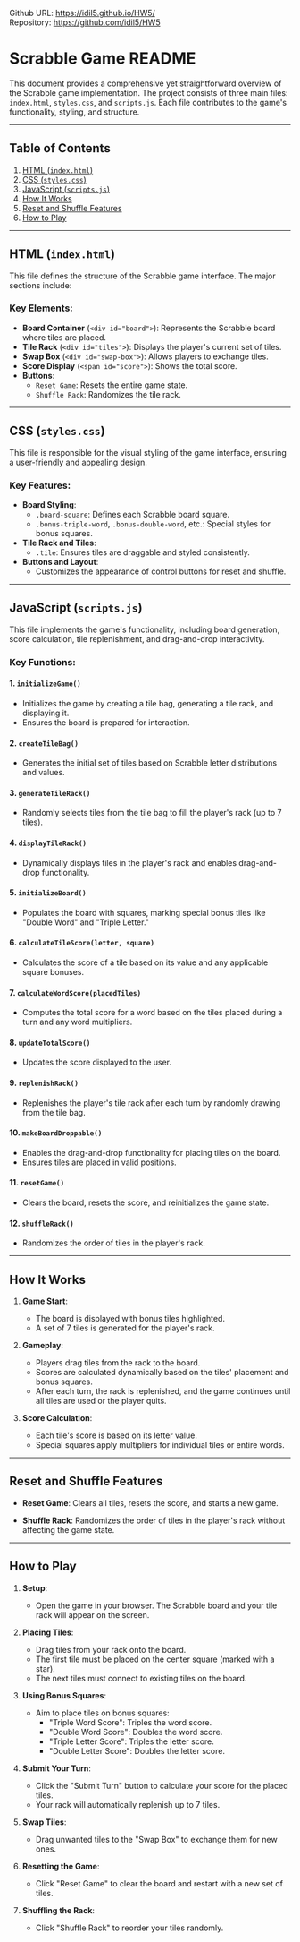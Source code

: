 Github URL: https://idil5.github.io/HW5/   
Repository: https://github.com/idil5/HW5
# Scrabble Game README

This document provides a comprehensive yet straightforward overview of the Scrabble game implementation. The project consists of three main files: `index.html`, `styles.css`, and `scripts.js`. Each file contributes to the game's functionality, styling, and structure.

---

## Table of Contents
1. [HTML (`index.html`)](#html-indexhtml)
2. [CSS (`styles.css`)](#css-stylescss)
3. [JavaScript (`scripts.js`)](#javascript-scriptsjs)
4. [How It Works](#how-it-works)
5. [Reset and Shuffle Features](#reset-and-shuffle-features)
6. [How to Play](#how-to-play)

---

## HTML (`index.html`)
This file defines the structure of the Scrabble game interface. The major sections include:

### Key Elements:
- **Board Container** (`<div id="board">`):
  Represents the Scrabble board where tiles are placed.
- **Tile Rack** (`<div id="tiles">`):
  Displays the player's current set of tiles.
- **Swap Box** (`<div id="swap-box">`):
  Allows players to exchange tiles.
- **Score Display** (`<span id="score">`):
  Shows the total score.
- **Buttons**:
  - `Reset Game`: Resets the entire game state.
  - `Shuffle Rack`: Randomizes the tile rack.

---

## CSS (`styles.css`)
This file is responsible for the visual styling of the game interface, ensuring a user-friendly and appealing design.

### Key Features:
- **Board Styling**:
  - `.board-square`: Defines each Scrabble board square.
  - `.bonus-triple-word`, `.bonus-double-word`, etc.: Special styles for bonus squares.
- **Tile Rack and Tiles**:
  - `.tile`: Ensures tiles are draggable and styled consistently.
- **Buttons and Layout**:
  - Customizes the appearance of control buttons for reset and shuffle.

---

## JavaScript (`scripts.js`)
This file implements the game's functionality, including board generation, score calculation, tile replenishment, and drag-and-drop interactivity.

### Key Functions:

#### 1. **`initializeGame()`**
- Initializes the game by creating a tile bag, generating a tile rack, and displaying it.
- Ensures the board is prepared for interaction.

#### 2. **`createTileBag()`**
- Generates the initial set of tiles based on Scrabble letter distributions and values.

#### 3. **`generateTileRack()`**
- Randomly selects tiles from the tile bag to fill the player's rack (up to 7 tiles).

#### 4. **`displayTileRack()`**
- Dynamically displays tiles in the player's rack and enables drag-and-drop functionality.

#### 5. **`initializeBoard()`**
- Populates the board with squares, marking special bonus tiles like "Double Word" and "Triple Letter."

#### 6. **`calculateTileScore(letter, square)`**
- Calculates the score of a tile based on its value and any applicable square bonuses.

#### 7. **`calculateWordScore(placedTiles)`**
- Computes the total score for a word based on the tiles placed during a turn and any word multipliers.

#### 8. **`updateTotalScore()`**
- Updates the score displayed to the user.

#### 9. **`replenishRack()`**
- Replenishes the player's tile rack after each turn by randomly drawing from the tile bag.

#### 10. **`makeBoardDroppable()`**
- Enables the drag-and-drop functionality for placing tiles on the board.
- Ensures tiles are placed in valid positions.

#### 11. **`resetGame()`**
- Clears the board, resets the score, and reinitializes the game state.

#### 12. **`shuffleRack()`**
- Randomizes the order of tiles in the player's rack.

---

## How It Works

1. **Game Start**:
   - The board is displayed with bonus tiles highlighted.
   - A set of 7 tiles is generated for the player's rack.

2. **Gameplay**:
   - Players drag tiles from the rack to the board.
   - Scores are calculated dynamically based on the tiles' placement and bonus squares.
   - After each turn, the rack is replenished, and the game continues until all tiles are used or the player quits.

3. **Score Calculation**:
   - Each tile's score is based on its letter value.
   - Special squares apply multipliers for individual tiles or entire words.

---

## Reset and Shuffle Features

- **Reset Game**:
  Clears all tiles, resets the score, and starts a new game.

- **Shuffle Rack**:
  Randomizes the order of tiles in the player's rack without affecting the game state.

---

## How to Play

1. **Setup**:
   - Open the game in your browser. The Scrabble board and your tile rack will appear on the screen.

2. **Placing Tiles**:
   - Drag tiles from your rack onto the board.
   - The first tile must be placed on the center square (marked with a star).
   - The next tiles must connect to existing tiles on the board.

3. **Using Bonus Squares**:
   - Aim to place tiles on bonus squares:
     - "Triple Word Score": Triples the word score.
     - "Double Word Score": Doubles the word score.
     - "Triple Letter Score": Triples the letter score.
     - "Double Letter Score": Doubles the letter score.

4. **Submit Your Turn**:
   - Click the "Submit Turn" button to calculate your score for the placed tiles.
   - Your rack will automatically replenish up to 7 tiles.

5. **Swap Tiles**:
   - Drag unwanted tiles to the "Swap Box" to exchange them for new ones.

6. **Resetting the Game**:
   - Click "Reset Game" to clear the board and restart with a new set of tiles.

7. **Shuffling the Rack**:
   - Click "Shuffle Rack" to reorder your tiles randomly.